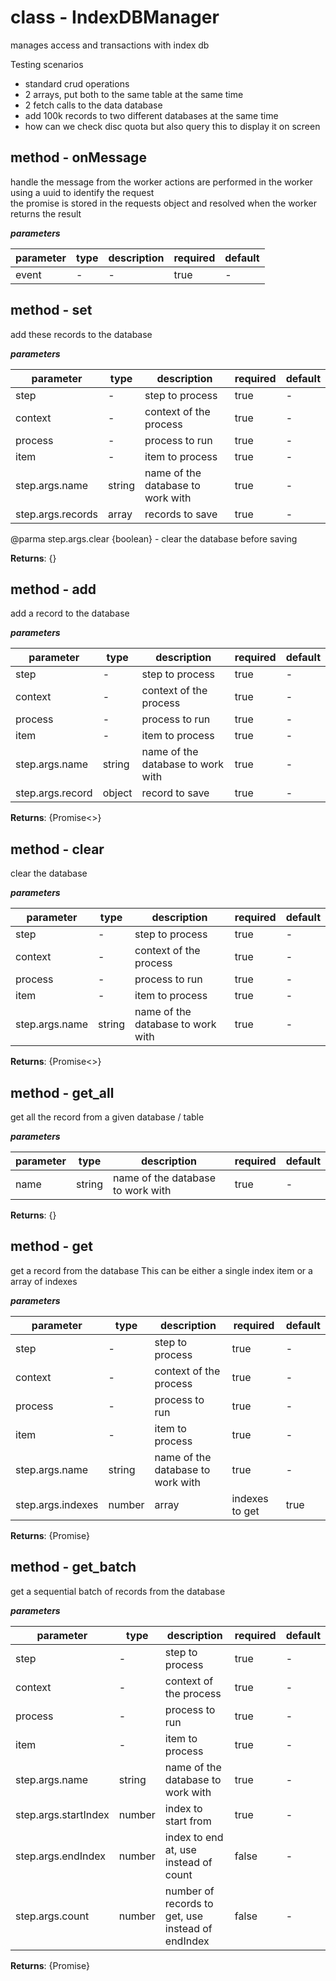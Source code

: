 # class - IndexDBManagermanages access and transactions with index db     Testing scenarios   - standard crud operations   - 2 arrays, put both to the same table at the same time   - 2 fetch calls to the data database   - add 100k records to two different databases at the same time   - how can we check disc quota but also query this to display it on screen  ## method - onMessagehandle the message from the worker actions are performed in the worker using a uuid to identify the request   the promise is stored in the requests object and resolved when the worker returns the result  ***parameters***|parameter|type|description|required|default||---------|----|-----------|--------|-------||event|-|-|true|-|## method - setadd these records to the database  ***parameters***|parameter|type|description|required|default||---------|----|-----------|--------|-------||step|-|step to process|true|-||context|-|context of the process|true|-||process|-|process to run|true|-||item|-|item to process|true|-||step.args.name|string|name of the database to work with|true|-||step.args.records|array|records to save|true|-| @parma step.args.clear {boolean} - clear the database before saving  **Returns**: {}## method - addadd a record to the database***parameters***|parameter|type|description|required|default||---------|----|-----------|--------|-------||step|-|step to process|true|-||context|-|context of the process|true|-||process|-|process to run|true|-||item|-|item to process|true|-||step.args.name|string|name of the database to work with|true|-||step.args.record|object|record to save|true|-|**Returns**: {Promise<>}## method - clearclear the database***parameters***|parameter|type|description|required|default||---------|----|-----------|--------|-------||step|-|step to process|true|-||context|-|context of the process|true|-||process|-|process to run|true|-||item|-|item to process|true|-||step.args.name|string|name of the database to work with|true|-|**Returns**: {Promise<>}## method - get_allget all the record from a given database / table***parameters***|parameter|type|description|required|default||---------|----|-----------|--------|-------||name|string|name of the database to work with|true|-|**Returns**: {}## method - getget a record from the database This can be either a single index item or a array of indexes  ***parameters***|parameter|type|description|required|default||---------|----|-----------|--------|-------||step|-|step to process|true|-||context|-|context of the process|true|-||process|-|process to run|true|-||item|-|item to process|true|-||step.args.name|string|name of the database to work with|true|-||step.args.indexes|number|array|indexes to get|true|-|**Returns**: {Promise<unknown>}## method - get_batchget a sequential batch of records from the database***parameters***|parameter|type|description|required|default||---------|----|-----------|--------|-------||step|-|step to process|true|-||context|-|context of the process|true|-||process|-|process to run|true|-||item|-|item to process|true|-||step.args.name|string|name of the database to work with|true|-||step.args.startIndex|number|index to start from|true|-||step.args.endIndex|number|index to end at, use instead of count|false|-||step.args.count|number|number of records to get, use instead of endIndex|false|-|**Returns**: {Promise<void>}